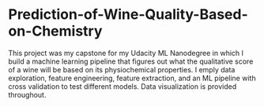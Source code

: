 # Prediction-of-Wine-Quality-Based-on-Chemistry
This project was my capstone for my Udacity ML Nanodegree in which I build a machine learning pipeline that figures out what the qualitative score of a wine will be based on its physiochemical properties. I emply data exploration, feature engineering, feature extraction, and an ML pipeline with cross validation to test different models. Data visualization is provided throughout. 
